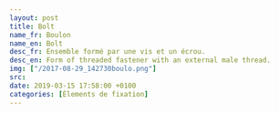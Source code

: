 ```yaml
---
layout: post
title: Bolt
name_fr: Boulon
name_en: Bolt
desc_fr: Ensemble formé par une vis et un écrou. 
desc_en: Form of threaded fastener with an external male thread.
img: ["/2017-08-29_142730boulo.png"]
src: 
date: 2019-03-15 17:58:00 +0100
categories: [Élements de fixation]
---
```

